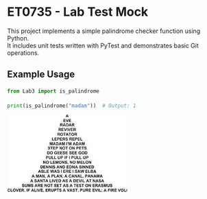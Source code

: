 # ET0735 - Lab Test Mock

This project implements a simple palindrome checker function using Python.  
It includes unit tests written with PyTest and demonstrates basic Git operations.

## Example Usage

```python
from Lab3 import is_palindrome

print(is_palindrome("madam"))  # Output: 1
```
![palindrome example](https://github.com/absentbenedict/mocklabtest/blob/master/palindrome.jpeg?raw=true)

